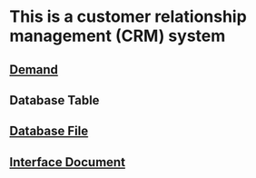 # This is a customer relationship management (CRM) system

## [Demand](https://github.com/CrazyBunQnQ/CRMDemo/blob/master/doc/Demand.md)

## Database Table

## [Database File](https://github.com/CrazyBunQnQ/CRMDemo/blob/master/doc/crm_demo.sql)

## [Interface Document](https://github.com/CrazyBunQnQ/CRMDemo/blob/master/doc/Interface.md)
